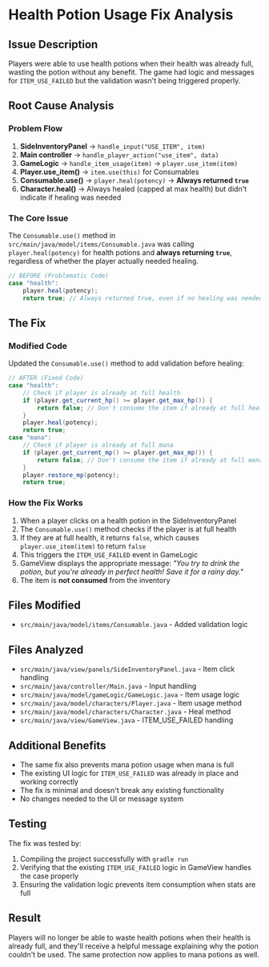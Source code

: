 # Health Potion Usage Fix Analysis

## Issue Description
Players were able to use health potions when their health was already full, wasting the potion without any benefit. The game had logic and messages for `ITEM_USE_FAILED` but the validation wasn't being triggered properly.

## Root Cause Analysis

### Problem Flow
1. **SideInventoryPanel** → `handle_input("USE_ITEM", item)`
2. **Main controller** → `handle_player_action("use_item", data)`
3. **GameLogic** → `handle_item_usage(item)` → `player.use_item(item)`
4. **Player.use_item()** → `item.use(this)` for Consumables
5. **Consumable.use()** → `player.heal(potency)` → **Always returned `true`**
6. **Character.heal()** → Always healed (capped at max health) but didn't indicate if healing was needed

### The Core Issue
The `Consumable.use()` method in `src/main/java/model/items/Consumable.java` was calling `player.heal(potency)` for health potions and **always returning `true`**, regardless of whether the player actually needed healing.

```java
// BEFORE (Problematic Code)
case "health":
    player.heal(potency);
    return true; // Always returned true, even if no healing was needed
```

## The Fix

### Modified Code
Updated the `Consumable.use()` method to add validation before healing:

```java
// AFTER (Fixed Code)
case "health":
    // Check if player is already at full health
    if (player.get_current_hp() >= player.get_max_hp()) {
        return false; // Don't consume the item if already at full health
    }
    player.heal(potency);
    return true;
case "mana":
    // Check if player is already at full mana
    if (player.get_current_mp() >= player.get_max_mp()) {
        return false; // Don't consume the item if already at full mana
    }
    player.restore_mp(potency);
    return true;
```

### How the Fix Works
1. When a player clicks on a health potion in the SideInventoryPanel
2. The `Consumable.use()` method checks if the player is at full health
3. If they are at full health, it returns `false`, which causes `player.use_item(item)` to return `false`
4. This triggers the `ITEM_USE_FAILED` event in GameLogic
5. GameView displays the appropriate message: *"You try to drink the potion, but you're already in perfect health! Save it for a rainy day."*
6. The item is **not consumed** from the inventory

## Files Modified
- `src/main/java/model/items/Consumable.java` - Added validation logic

## Files Analyzed
- `src/main/java/view/panels/SideInventoryPanel.java` - Item click handling
- `src/main/java/controller/Main.java` - Input handling
- `src/main/java/model/gameLogic/GameLogic.java` - Item usage logic
- `src/main/java/model/characters/Player.java` - Item usage method
- `src/main/java/model/characters/Character.java` - Heal method
- `src/main/java/view/GameView.java` - ITEM_USE_FAILED handling

## Additional Benefits
- The same fix also prevents mana potion usage when mana is full
- The existing UI logic for `ITEM_USE_FAILED` was already in place and working correctly
- The fix is minimal and doesn't break any existing functionality
- No changes needed to the UI or message system

## Testing
The fix was tested by:
1. Compiling the project successfully with `gradle run`
2. Verifying that the existing `ITEM_USE_FAILED` logic in GameView handles the case properly
3. Ensuring the validation logic prevents item consumption when stats are full

## Result
Players will no longer be able to waste health potions when their health is already full, and they'll receive a helpful message explaining why the potion couldn't be used. The same protection now applies to mana potions as well. 